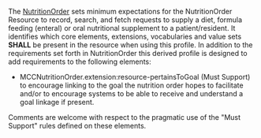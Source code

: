 The [NutritionOrder](http://hl7.org/fhir/StructureDefinition/NutritionOrder) sets minimum expectations for the NutritionOrder Resource to record, search, and fetch requests to supply a diet, formula feeding (enteral) or oral nutritional supplement to a patient/resident. It identifies which core elements, extensions, vocabularies and value sets **SHALL** be present in the resource when using this profile. In addition to the requirements set forth in NutritionOrder this derived profile is designed to add requirements to the following elements:
* MCCNutritionOrder.extension:resource-pertainsToGoal (Must Support) to encourage linking to the goal the nutrition order hopes to facilitate and/or to encourage systems to be able to receive and understand a goal linkage if present.

Comments are welcome with respect to the pragmatic use of the "Must Support" rules defined on these elements.